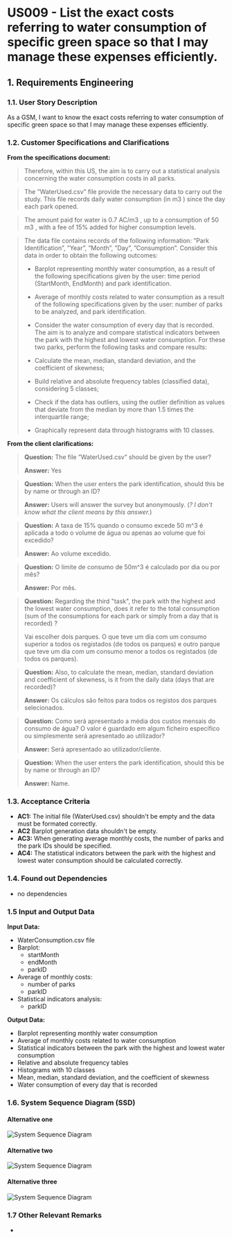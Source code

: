 # US009 - List the exact costs referring to water consumption of specific green space so that I may manage these expenses efficiently.

## 1. Requirements Engineering

### 1.1. User Story Description

As a GSM, I want to know the exact costs referring to water consumption of specific green space so that I may manage
these expenses efficiently.

### 1.2. Customer Specifications and Clarifications

**From the specifications document:**

> Therefore, within this US, the aim is to carry out a
> statistical analysis concerning the water consumption costs in all parks.

> The ”WaterUsed.csv” file provide the necessary data to carry out the
> study. This file records daily water consumption (in m3
) since the day
> each park opened.  

>The amount paid for water is 0.7 AC/m3
> , up to a
> consumption of 50 m3
> , with a fee of 15% added for higher consumption
> levels.

> The data file contains records of the following information: ”Park Identification”, ”Year”, ”Month”, ”Day”,
> ”Consumption”. Consider this
> data in order to obtain the following outcomes:
> 
> - Barplot representing monthly water consumption, as a result of
> the following specifications given by the user: time period (StartMonth, EndMonth) and park identification.
> 
> - Average of monthly costs related to water consumption as a result
> of the following specifications given by the user: number of parks
> to be analyzed, and park identification.
>
> - Consider the water consumption of every day that is recorded.
> The aim is to analyze and compare statistical indicators between
> the park with the highest and lowest water consumption. For
> these two parks, perform the following tasks and compare results:
> 
>  - Calculate the mean, median, standard deviation, and the coefficient of skewness;
> 
>  - Build relative and absolute frequency tables (classified data),
> considering 5 classes;
> 
>  - Check if the data has outliers, using the outlier definition as
> values that deviate from the median by more than 1.5 times
> the interquartile range;
> 
>  - Graphically represent data through histograms with 10 classes.

**From the client clarifications:**

> **Question:** The file ”WaterUsed.csv” should be given by the user?
>
> **Answer:** Yes

> **Question:** When the user enters the park identification, should this be by name or through an ID?
> 
> **Answer:** Users will answer the survey but anonymously. (*? I don't know what the client means by this answer.*)

> **Question:** A taxa de 15% quando o consumo excede 50 m^3 é aplicada  a todo o volume de água ou apenas ao volume que foi excedido?
> 
> **Answer:** Ao volume excedido.

> **Question:** O limite de consumo de 50m^3 é calculado por dia ou por mês?
> 
> **Answer:** Por mês.

> **Question:** Regarding the third "task", the park with the highest and the lowest water consumption, does it refer to the total consumption (sum of the consumptions for each park or simply from a day that is recorded) ?
> 
> Vai escolher dois parques. O que teve um dia com um consumo superior a todos os registados (de todos os parques) e outro parque que teve um dia com um consumo menor a todos os registados (de todos os parques).

> **Question:** Also, to calculate the mean, median, standard deviation and coefficient of skewness, is it from the daily data (days that are recorded)?
> 
> **Answer:** Os cálculos são feitos para todos os registos dos parques selecionados.

> **Question:** Como será apresentado a média dos custos mensais do consumo de água? O valor é guardado em algum ficheiro específico ou simplesmente será apresentado ao utilizador?
>
> **Answer:** Será apresentado ao utilizador/cliente.

> **Question:** When the user enters the park identification, should this be by name or through an ID?
>
> **Answer:** Name.


### 1.3. Acceptance Criteria

* **AC1:** The initial file (WaterUsed.csv) shouldn't be empty and the data must be formated correctly.
* **AC2** Barplot generation data shouldn't be empty.
* **AC3:** When generating average monthly costs, the number of parks and the park IDs should be specified.
* **AC4:** The statistical indicators between the park with the highest and lowest water consumption should be calculated correctly.

### 1.4. Found out Dependencies

* no dependencies

### 1.5 Input and Output Data

**Input Data:**

* WaterConsumption.csv file
* Barplot:
    * startMonth
    * endMonth
    * parkID
* Average of monthly costs:
    * number of parks
    * parkID
* Statistical indicators analysis:
    * parkID

**Output Data:**

* Barplot representing monthly water consumption
* Average of monthly costs related to water consumption
* Statistical indicators between the park with the highest and lowest water consumption
* Relative and absolute frequency tables
* Histograms with 10 classes
* Mean, median, standard deviation, and the coefficient of skewness
* Water consumption of every day that is recorded

### 1.6. System Sequence Diagram (SSD)

#### Alternative one
![System Sequence Diagram](svg/us009-system-sequence-diagram-alternative-one.svg)

#### Alternative two
![System Sequence Diagram](svg/us009-system-sequence-diagram-alternative-two.svg)

#### Alternative three
![System Sequence Diagram](svg/us009-system-sequence-diagram-alternative-three.svg)

### 1.7 Other Relevant Remarks

* 
